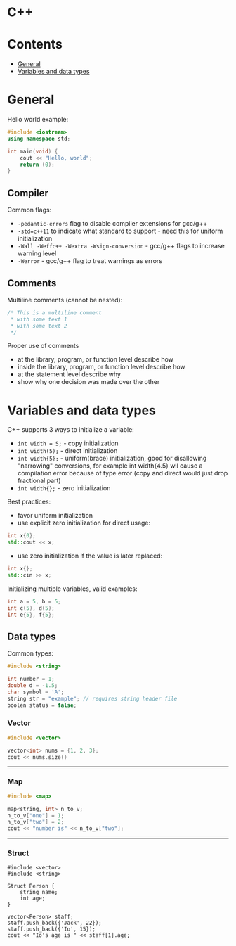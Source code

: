 # C++

# Contents

+ [General](#general)
+ [Variables and data types](#variables-and-data-types)

# General

Hello world example:
```c++
#include <iostream>
using namespace std;

int main(void) {
	cout << "Hello, world";
	return (0);
}
```

## Compiler

Common flags:
+ `-pedantic-errors` flag to disable compiler extensions for gcc/g++
+ `-std=c++11` to indicate what standard to support - need this for uniform
initialization
+ `-Wall -Weffc++ -Wextra -Wsign-conversion` - gcc/g++ flags to increase warning
level
+ `-Werror` - gcc/g++ flag to treat warnings as errors

## Comments

Multiline comments (cannot be nested):
```c++
/* This is a multiline comment
 * with some text 1
 * with some text 2
 */
```

Proper use of comments
+ at the library, program, or function level describe how
+ inside the library, program, or function level describe how
+ at the statement level describe why
+ show why one decision was made over the other


# Variables and data types

C++ supports 3 ways to initialize a variable:
+ `int width = 5;` - copy initialization
+ `int width(5);` - direct initialization
+ `int width{5};` - uniform(brace) initialization, good for disallowing
"narrowing" conversions, for example int width{4.5} wil cause a compilation
error because of type error (copy and direct would just drop fractional part)
+ `int width{};` - zero initialization

Best practices:
+ favor uniform initialization
+ use explicit zero initialization for direct usage:
```c++
int x{0};
std::cout << x;
```
+ use zero initialization if the value is later replaced:
```c++
int x{};
std::cin >> x;
```

Initializing multiple variables, valid examples:
```c++
int a = 5, b = 5;
int c(5), d(5);
int e{5}, f{5};
```

## Data types

Common types:
```c++
#include <string>

int number = 1;
double d = -1.5;
char symbol = 'A';
string str = "example"; // requires string header file
boolen status = false;
```

### Vector

```c++
#include <vector>

vector<int> nums = {1, 2, 3};
cout << nums.size()
```

---

### Map

```c++
#include <map>

map<string, int> n_to_v;
n_to_v["one"] = 1;
n_to_v["two"] = 2;
cout << "number is" << n_to_v["two"];
```

---

### Struct

```c+++
#include <vector>
#include <string>

Struct Person {
	string name;
	int age;
}

vector<Person> staff;
staff.push_back({'Jack', 22});
staff.push_back({'Io', 15});
cout << "Io's age is " << staff[1].age;
```
